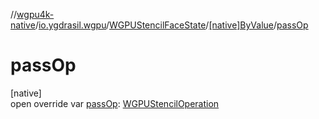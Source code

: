 //[wgpu4k-native](../../../../index.md)/[io.ygdrasil.wgpu](../../index.md)/[WGPUStencilFaceState](../index.md)/[[native]ByValue](index.md)/[passOp](pass-op.md)

# passOp

[native]\
open override var [passOp](pass-op.md): [WGPUStencilOperation](../../-w-g-p-u-stencil-operation/index.md)